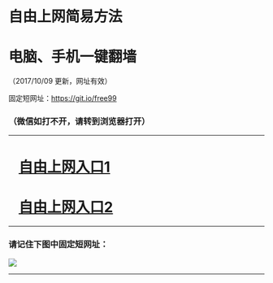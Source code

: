 ﻿# 自由上网简易方法

# 电脑、手机一键翻墙

（2017/10/09 更新，网址有效）

固定短网址：https://git.io/free99

### （微信如打不开，请转到浏览器打开）


***





# &nbsp;&nbsp; <a href="http://ft766925334.fwq-tz-1001.info/fwqtz01.html?t=10090018825 " target="_blank">自由上网入口1</a>
# &nbsp;&nbsp; <a href="http://ft2603016966.fwq-tz-1002.info/fwqtz02.html?t=10090015467 " target="_blank">自由上网入口2</a>
***

### 请记住下图中固定短网址：

<img src="https://s3-us-west-2.amazonaws.com/fwq-1001/yjfq-20170905okok.png" /> 


***

